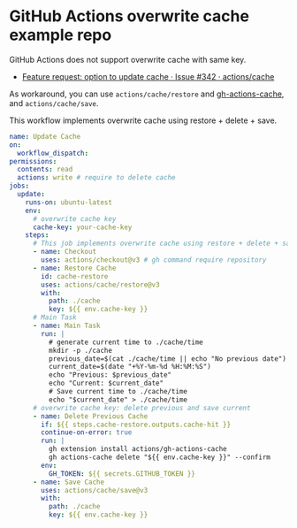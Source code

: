 # GitHub Actions overwrite cache example repo

GitHub Actions does not support overwrite cache with same key.

- [Feature request: option to update cache · Issue #342 · actions/cache](https://github.com/actions/cache/issues/342)

As workaround, you can use `actions/cache/restore` and [gh-actions-cache](https://github.com/actions/gh-actions-cache), and `actions/cache/save`. 

This workflow implements overwrite cache using restore + delete + save.

```yaml
name: Update Cache
on:
  workflow_dispatch:
permissions:
  contents: read
  actions: write # require to delete cache
jobs:
  update:
    runs-on: ubuntu-latest
    env:
      # overwrite cache key
      cache-key: your-cache-key
    steps:
      # This job implements overwrite cache using restore + delete + save
      - name: Checkout
        uses: actions/checkout@v3 # gh command require repository
      - name: Restore Cache
        id: cache-restore
        uses: actions/cache/restore@v3
        with:
          path: ./cache
          key: ${{ env.cache-key }}
      # Main Task
      - name: Main Task
        run: |
          # generate current time to ./cache/time
          mkdir -p ./cache
          previous_date=$(cat ./cache/time || echo "No previous date")
          current_date=$(date "+%Y-%m-%d %H:%M:%S")
          echo "Previous: $previous_date"
          echo "Current: $current_date"
          # Save current time to ./cache/time
          echo "$current_date" > ./cache/time
      # overwrite cache key: delete previous and save current
      - name: Delete Previous Cache
        if: ${{ steps.cache-restore.outputs.cache-hit }}
        continue-on-error: true
        run: |
          gh extension install actions/gh-actions-cache
          gh actions-cache delete "${{ env.cache-key }}" --confirm
        env:
          GH_TOKEN: ${{ secrets.GITHUB_TOKEN }}
      - name: Save Cache
        uses: actions/cache/save@v3
        with:
          path: ./cache
          key: ${{ env.cache-key }}
```
